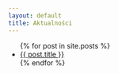 ```yaml
---
layout: default
title: Aktualności
---
```


<div class="container pt-navbar">
    <ul>
    {% for post in site.posts %}
        <li>
        <a href="{{ post.url }}">{{ post.title }}</a>
        </li>
    {% endfor %}
    </ul>
</div>